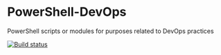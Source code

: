 # PowerShell-DevOps
PowerShell scripts or modules for purposes related to DevOps practices

[![Build status](https://ci.appveyor.com/api/projects/status/b9c8pi933yir8ex6/branch/master?svg=true)](https://ci.appveyor.com/project/MathieuBuisson/powershell-devops/branch/master)